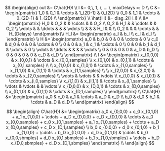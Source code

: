 $$
\begin{align}
    out &= C\hat{H}I \\
    l &= 0,\, 1, \, ... \, maxDelays =: D \\
    C &= \begin{pmatrix}
            1_0 & 0_1 & \cdots & 1_{2D-1} & 0_{2D} \\
            0_0 & 1_1 & \cdots & 0_{2D-1} & 1_{2D} \\
        \end{pmatrix} \\
    \hat{H} &= diag_2(H_l) \\
            &=
        \begin{pmatrix}
            H_0     & O_2   &           & \cdots    &       &  O_2      \\
            O_2     & H_1   &           & \cdots    &       &  O_2      \\
            \vdots  &       &  \ddots   &           &       &  \vdots   \\
                    &       &           & H_l       &       &           \\
            O_2     &       &           & \cdots    &       &  H_{Delays}    
        \end{pmatrix}\\
    H_l &= \begin{pmatrix}
            a_l & b_l \\
            c_l & d_l \\
            \end{pmatrix} \\
    H &= \begin{pmatrix}
            a_0 & b_0 & 0   & 0   & \cdots & 0 \\
            c_0 & d_0 & 0   & 0   & \cdots & 0 \\
            0   & 0   & a_1 & c_1 & \cdots & 0 \\
            0   & 0   & b_1 & d_1 & \cdots & 0 \\
            \vdots & \ddots & & & & \vdots     \\
            0   & 0   & 0   & 0   & a_D & b_D  \\
            0   & 0   & 0   & 0   & c_D & d_D  \\
        \end{pmatrix} \\
    I &= \begin{pmatrix}
            x_{0,0,0} & x_{0,0,1} & \cdots & x_{0,0,samples}  \\
            x_{0,1,0} & x_{0,1,1} & \cdots & x_{0,1,samples}  \\
            \\
            x_{1,0,0} & x_{1,0,1} & \cdots & x_{1,0,samples}  \\
            x_{1,1,0} & x_{1,1,1} & \cdots & x_{1,1,samples}  \\
            \\
            x_{2,0,0} & x_{2,0,1} & \cdots & x_{2,0,samples}  \\
            \vdots    & \vdots    &        & \vdots           \\
            x_{l,0,0} & x_{l,0,1} & \cdots & x_{l,0,samples}  \\
            x_{l,1,0} & x_{l,1,1} & \cdots & x_{l,1,samples}  \\
            \vdots    & \vdots    &        & \vdots           \\
            x_{D,0,0} & x_{D,0,1} & \cdots & x_{D,0,samples}  \\
            x_{D,1,0} & x_{D,1,1} & \cdots & x_{D,1,samples}  \\
        \end{pmatrix} \\
    C\hat{H} &= \begin{pmatrix}
        a_0 & c_0 & a_1 & \cdots & a_D & c_D \\
        b_0 & d_0 & b_1 & \cdots & a_D & d_D \\
    \end{pmatrix}
\end{align}
$$

$$
\begin{align}
    C\hat{H}I &= \begin{pmatrix}
            a_0 x_{0,0,0} + c_0 x_{0,1,0} + a_1 x_{1,0,0} + \cdots + a_D x_{D,0,0} + c_D x_{D,1,0} & \cdots & a_0 x_{0,0,samples} + c_0 x_{0,1,samples} + a_1 x_{1,0,samples} + \cdots + a_D x_{D,0,samples} + c_D x_{D,1,samples} \\
            b_0 x_{0,0,0} + d_0 x_{0,1,0} + b_1 x_{1,0,0} + \cdots + b_D x_{D,0,0} + d_D x_{D,1,0} & \cdots & b_0 x_{0,0,sbmples} + d_0 x_{0,1,sbmples} + b_1 x_{1,0,sbmples} + \cdots + b_D x_{D,0,sbmples} + d_D x_{D,1,sbmples}
        \end{pmatrix} \\
\end{align}
$$
